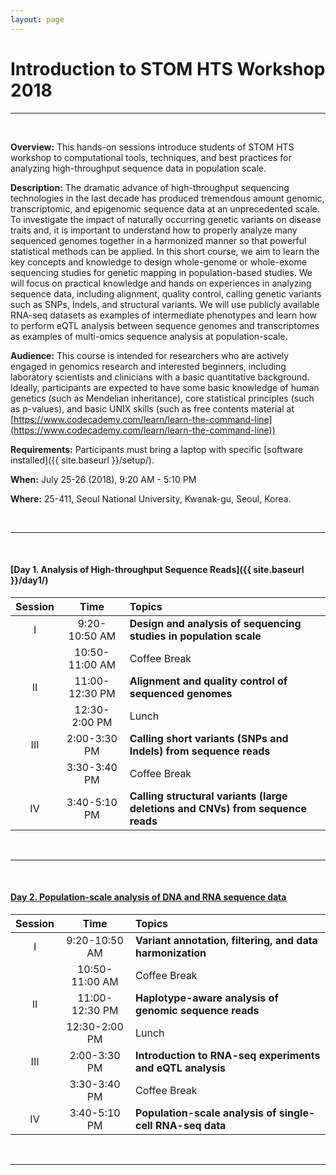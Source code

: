 ```yaml
---
layout: page
---
```


# Introduction to STOM HTS Workshop 2018

<hr>
<br>

**Overview:** This hands-on sessions introduce students of STOM HTS
workshop to computational tools, techniques, and best practices for
analyzing high-throughput sequence data in population scale.

**Description:** 
The dramatic advance of high-throughput sequencing technologies in the last decade has produced
tremendous amount genomic, transcriptomic, and epigenomic sequence data at an unprecedented
scale. To investigate the impact of naturally occurring genetic variants on disease traits and, it is
important to understand how to properly analyze many sequenced genomes together in a harmonized
manner so that powerful statistical methods can be applied. In this short course, we aim to learn the
key concepts and knowledge to design whole-genome or whole-exome sequencing studies for
genetic mapping in population-based studies. We will focus on practical knowledge and hands on
experiences in analyzing sequence data, including alignment, quality control, calling genetic variants
such as SNPs, Indels, and structural variants. We will use publicly available RNA-seq datasets as
examples of intermediate phenotypes and learn how to perform eQTL analysis between sequence
genomes and transcriptomes as examples of multi-omics sequence analysis at population-scale.

**Audience:** This course is intended for researchers who are actively engaged in
genomics research and interested beginners, including laboratory scientists and clinicians with a
basic quantitative background. Ideally, participants are expected to have some basic knowledge of
human genetics (such as Mendelian inheritance), core statistical principles (such as p-values), and
basic UNIX skills (such as free contents material at
[https://www.codecademy.com/learn/learn-the-command-line](https://www.codecademy.com/learn/learn-the-command-line))

**Requirements:** Participants must bring a laptop with specific [software installed]({{ site.baseurl }}/setup/).

**When:** July 25-26 (2018), 9:20 AM - 5:10 PM 

**Where:** 25-411, Seoul National University, Kwanak-gu, Seoul, Korea.

<br>
<hr>
<br>

#### [Day 1. Analysis of High-throughput Sequence Reads]({{ site.baseurl }}/day1/) 

| Session | Time           | Topics                   | 
| :-----: |:--------------:| :----------------------- | 
| I       | 9:20-10:50 AM  | **Design and analysis of sequencing studies in population scale** | 
|         | 10:50-11:00 AM | Coffee Break             | 
| II      | 11:00-12:30 PM | **Alignment and quality control of sequenced genomes**       | 
|         | 12:30-2:00 PM  | Lunch                    | 
| III     | 2:00-3:30 PM   | **Calling short variants (SNPs and Indels) from sequence reads**    | 
|         | 3:30-3:40 PM   | Coffee Break             | 
| IV      | 3:40-5:10 PM   | **Calling structural variants (large deletions and CNVs) from sequence reads**   | 

<br>
<hr>
<br>

#### [Day 2. Population-scale analysis of DNA and RNA sequence data]({{site.baseurl}}/day2/)

| Session | Time           | Topics                   | 
| :-----: |:--------------:| :----------------------- | 
| I       | 9:20-10:50 AM  | **Variant annotation, filtering, and data harmonization** | 
|         | 10:50-11:00 AM | Coffee Break             | 
| II      | 11:00-12:30 PM | **Haplotype-aware analysis of genomic sequence reads**       | 
|         | 12:30-2:00 PM  | Lunch                    | 
| III     | 2:00-3:30 PM   | **Introduction to RNA-seq experiments and eQTL analysis**    | 
|         | 3:30-3:40 PM   | Coffee Break             | 
| IV      | 3:40-5:10 PM   | **Population-scale analysis of single-cell RNA-seq data**   | 

<br>
<hr>
<br>

<!--## Relevant Resources 
**BIOINF-575**: Programing Lab in Bioinformatics  
	
**Software Carpentry**: Occasional Workshops  
(Non planned for this year at UM unfortunately) 
<http://software-carpentry.org> -->

<!--- Uncomment at end of course...
Add more courses when we find them.
-->


